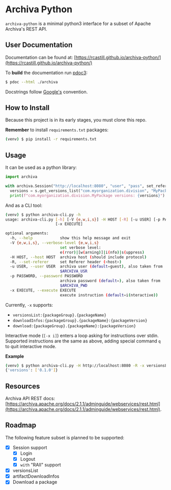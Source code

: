 # Archiva Python

`archiva-python` is a minimal python3 interface for a subset of Apache Archiva's REST API.

## User Documentation

Documentation can be found at: [https://rcastill.github.io/archiva-python/](https://rcastill.github.io/archiva-python/)

To **build** the documentation run [pdoc3](https://pdoc3.github.io/pdoc/):
```sh
$ pdoc --html ./archiva
```

Docstrings follow [Google's](https://sphinxcontrib-napoleon.readthedocs.io/en/latest/example_google.html) convention.

## How to Install

Because this project is in its early stages,  you must clone this repo.

**Remember** to install `requirements.txt` packages:

```sh
(venv) $ pip install -r requirements.txt
```

## Usage

It can be used as a python library:

```python
import archiva

with archiva.Session("http://localhost:8080", "user", "pass", set_referer=True) as s:
  versions = s.get_versions_list("com.myorganization.division", "MyPackage")
  print(f"com.myorganization.division.MyPackage versions: {versions}")
```

And as a CLI tool:

```sh
(venv) $ python archiva-cli.py -h
usage: archiva-cli.py [-h] [-V {e,w,i,s}] -H HOST [-R] [-u USER] [-p PASSWORD]
                      [-x EXECUTE]

optional arguments:
  -h, --help            show this help message and exit
  -V {e,w,i,s}, --verbose-level {e,w,i,s}
                        set verbose level:
                        e(rror)|[w(arning)]|i(nfo)|s(uppress)
  -H HOST, --host HOST  archiva host (should include protocol)
  -R, --set-referer     set Referer header (<host>)
  -u USER, --user USER  archiva user (default=guest), also taken from
                        $ARCHIVA_USR
  -p PASSWORD, --password PASSWORD
                        archiva password (default=), also taken from
                        $ARCHIVA_PWD
  -x EXECUTE, --execute EXECUTE
                        execute instruction (default=i(nteractive))
```

Currently, `-x` supports:

- `versionsList:{packageGroup}.{packageName}`
- `downloadInfos:{packageGroup}.{packageName}:{packageVersion}`
- `download:{packageGroup}.{packageName}:{packageVersion}`

Interactive mode (`[-x i]`) enters a loop asking for instructions over stdin. Supported instructions are the same as above, adding special command `q` to quit interactive mode.

**Example**

```sh
(venv) $ python archiva-cli.py -H http://localhost:8080 -R -x versionsList:com.organization.mydivision.MyPackage
{'versions': ['0.1.0']}
```



## Resources

Archiva API REST docs: [https://archiva.apache.org/docs/2.1.1/adminguide/webservices/rest.html](https://archiva.apache.org/docs/2.1.1/adminguide/webservices/rest.html).

## Roadmap

The following feature subset is planned to be supported:

- [x] Session support
  - [x] Login
  - [x] Logout
  - [x] `with` "RAII" support
- [x] versionsList
- [x] artifactDownloadInfos
- [x] Download a package

